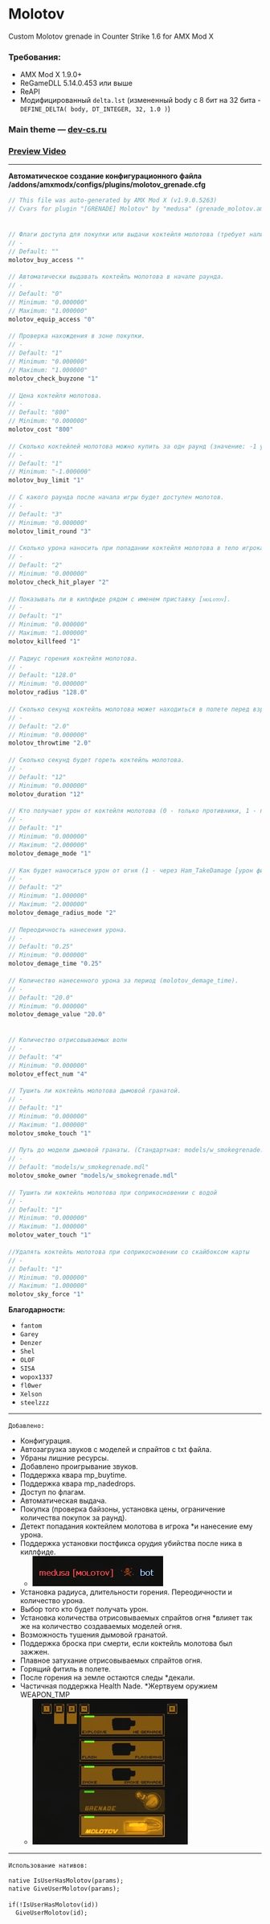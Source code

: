 # Molotov
Custom Molotov grenade in Counter Strike 1.6 for AMX Mod X

### Требования:
- AMX Mod X 1.9.0+
- ReGameDLL 5.14.0.453 или выше
- ReAPI
- Модифицированный `delta.lst` (измененный body с 8 бит на 32 бита - `DEFINE_DELTA( body, DT_INTEGER, 32, 1.0 )`)

### Main theme —  [dev-cs.ru](https://dev-cs.ru/resources/1160/ "[GRENADE] Molotov")
### [Preview Video](https://youtu.be/c_ukD-klXqg "Youtube")

___
**Автоматическое создание конфигурационного файла /addons/amxmodx/configs/plugins/molotov_grenade.cfg**
```c
// This file was auto-generated by AMX Mod X (v1.9.0.5263)
// Cvars for plugin "[GRENADE] Molotov" by "medusa" (grenade_molotov.amxx, v1.0.2)


// Флаги доступа для покупки или выдачи коктейля молотова (требует наличия вписанных; "" - покупка доступна всем).
// -
// Default: ""
molotov_buy_access ""

// Автоматически выдавать коктейль молотова в начале раунда.
// -
// Default: "0"
// Minimum: "0.000000"
// Maximum: "1.000000"
molotov_equip_access "0"

// Проверка нахождения в зоне покупки.
// -
// Default: "1"
// Minimum: "0.000000"
// Maximum: "1.000000"
molotov_check_buyzone "1"

// Цена коктейля молотова.
// -
// Default: "800"
// Minimum: "0.000000"
molotov_cost "800"

// Сколько коктейлей молотова можно купить за одн раунд (значение: -1 убирает лимит).
// -
// Default: "1"
// Minimum: "-1.000000"
molotov_buy_limit "1"

// С какого раунда после начала игры будет доступен молотов.
// -
// Default: "3"
// Minimum: "0.000000"
molotov_limit_round "3"

// Сколько урона наносить при попадании коктейля молотова в тело игрока.
// -
// Default: "2"
// Minimum: "0.000000"
molotov_check_hit_player "2"

// Показывать ли в киллфиде рядом с именем приставку [ᴍᴏʟᴏᴛᴏᴠ].
// -
// Default: "1"
// Minimum: "0.000000"
// Maximum: "1.000000"
molotov_killfeed "1"

// Радиус горения коктейля молотова.
// -
// Default: "128.0"
// Minimum: "0.000000"
molotov_radius "128.0"

// Сколько секунд коктейль молотова может находиться в полете перед взрывом.
// -
// Default: "2.0"
// Minimum: "0.000000"
molotov_throwtime "2.0"

// Сколько секунд будет гореть коктейль молотова.
// -
// Default: "12"
// Minimum: "0.000000"
molotov_duration "12"

// Кто получает урон от коктейля молотова (0 - только противники, 1 - противники и игрок бросивший коктейль молотова, 2 - все игроки).
// -
// Default: "1"
// Minimum: "0.000000"
// Maximum: "2.000000"
molotov_demage_mode "1"

// Как будет наноситься урон от огня (1 - через Ham_TakeDamage [урон фиксированный в любой точке радиуса горения], 2 - через rg_dmg_radius [урон зависит от даль
// -
// Default: "2"
// Minimum: "1.000000"
// Maximum: "2.000000"
molotov_demage_radius_mode "2"

// Переодичность нанесения урона.
// -
// Default: "0.25"
// Minimum: "0.000000"
molotov_demage_time "0.25"

// Количество нанесенного урона за период (molotov_demage_time).
// -
// Default: "20.0"
// Minimum: "0.000000"
molotov_demage_value "20.0"


// Количество отрисовываемых волн
// -
// Default: "4"
// Minimum: "0.000000"
molotov_effect_num "4"

// Тушить ли коктейль молотова дымовой гранатой.
// -
// Default: "1"
// Minimum: "0.000000"
// Maximum: "1.000000"
molotov_smoke_touch "1"

// Путь до модели дымовой гранаты. (Стандартная: models/w_smokegrenade.mdl).
// -
// Default: "models/w_smokegrenade.mdl"
molotov_smoke_owner "models/w_smokegrenade.mdl"

// Тушить ли коктейль молотова при соприкосновении с водой
// -
// Default: "1"
// Minimum: "0.000000"
// Maximum: "1.000000"
molotov_water_touch "1"

//Удалять коктейль молотова при соприкосновении со скайбоксом карты
// -
// Default: "1"
// Minimum: "0.000000"
// Maximum: "1.000000"
molotov_sky_force "1"
```

**Благодарности:**
- `fantom`
- `Garey`
- `Denzer`
- `Shel`
- `OLOF`
- `SISA`
- `wopox1337`
- `fl0wer`
- `Xelson`
- `steelzzz`
___

`Добавлено:`

- Конфигурация.
- Автозагрузка звуков с моделей и спрайтов с txt файла.
- Убраны лишние ресурсы.
- Добавлено проигрывание звуков.
- Поддержка квара mp_buytime.
- Поддержка квара mp_nadedrops.
- Доступ по флагам.
- Автоматическая выдача.
- Покупка (проверка байзоны, установка цены, ограничение количества покупок за раунд).
- Детект попадания коктейлем молотова в игрока *и нанесение ему урона.
- Поддержка установки постфикса орудия убийства после ника в киллфиде.
  - ![Killfeed](images/Killfeed.jpg)
- Установка радиуса, длительности горения. Переодичности и количество урона.
- Выбор того кто будет получать урон.
- Установка количества отрисовываемых спрайтов огня *влияет так же на количество создаваемых моделей огня.
- Возможность тушения дымовой гранатой.
- Поддержка броска при смерти, если коктейль молотова был зажжен.
- Плавное затухание отрисовываемых спрайтов огня.
- Горящий фитиль в полете.
- После горения на земле остаются следы *декали.
- Частичная поддержка Health Nade. *Жертвуем оружием WEAPON_TMP 
  - ![HUD](images/hud.jpg)
___

`Использование нативов:`

```
native IsUserHasMolotov(params);
native GiveUserMolotov(params);

if(!IsUserHasMolotov(id))
  GiveUserMolotov(id);
```
